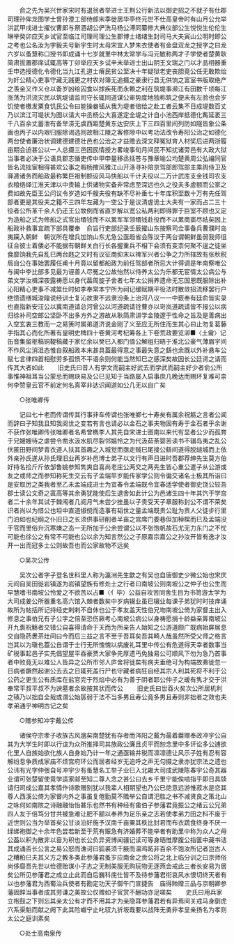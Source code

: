 <!-- { "loadSidebar": true } -->
　　俞之先为吴兴世家宋时有退翁者举进士王荆公行新法以御史招之不就子有仕郡司理孙侔龙图学士曾孙澄工部侍郎宋季徙居华亭终元世不仕高皇帝时有山月公允举洪武甲戌进士擢仪曹郎与祭酒胡公俨洗马杨公溥同纂修大典仪部公生悦悦生伦伦生琳举癸卯应天乡试官至临江司理司理公生郡博士绪绪生封司马大夫寅山公明时即公之考也公名汝为字毅夫号新宇生时太母宋宜人梦朱衣使者有金盘双龙之授字之曰龙六岁以蚤慧称口授书即成诵十七岁就里中林太常学与冯元敏称两才子学使者楚黄耿简肃拔置郡庠试辄高等丁卯举应天乡试辛未举进士出山阴王文瑞之门以才品相器重壬申选授德化令德化当九江孔道士瘠民贫公至决十年疑狱老吏丧胆竟公任无敢欺绐为奸公精心吏事守藏无践更之村农对簿无追摄之豪隶行县无供饷之富室书版取绝产之羡金又作义仓以备岁凶给囚食以捄疾死而永赖之利在筑堤事濒江有田数千顷每江涨荡为洪流灾民以筑堤请监司守长辄同道谋公审势度地独称筑之便未有左验也会岁饥使者檄发粟食饥民公令曰能操畚锸从我为堤者倍给之赴工者云集不日成堤数百丈乃以滨江可堤状为图以请大中丞杨公大喜遂定全堤之计自小池西岸抵德化觜延袤三千八百余丈蓄泄有备旱涝无虞西距楚黄东达安庆上下三四百里间列防如隧皆象公条画也丙子以内艰归服除谒选则故相江陵之客修隙中以考功法改令寿阳公治之如德化两台使者廉治状调建德建德壮邑也公治之才益赡去深文释冤狱育人材奖后进两浙履亩期会迫甚公以一人总摄三邑因民情授方畧竣事旬月间民不知扰诸旁邑有大政大狱当事者必决于公语具郡志循吏传中甲申量移丞括苍与豫章喻公均楚黄周公弘禴同官皆名流拙宦相得甚欢公事之暇杨搉风雅江山开涤寻补陪京驾部郎驾部主乘舆侍卫及驿逓诸务而船政最称繁巨祖制额设风马快船以千计夫役以二万计武库支金钱司农支衣粮络绎江淮天津以中贵输上供诸物实备非常虑至深远也久之役夫多虗额而公家之费如故先臣王公问议令岁造如千艘夫役有缺不尽补垂七十年库积至数十万有先任驾部者更是其役夫之籍不三四年左藏为一空公于是议清虗诡士大夫有一家而占二三十役者公所革千余人仍还王公故例而省直岁解以宽公私两利即得罪于巨室不顾也又定为造船之式为修船之式官出缗钱而不以累军军领缗钱赴役而不以累商窦尽祛矣因上船政补救事宜疏下部具覆奉　俞旨行吏部纪录壬辰擢山东按察司佥事备兵曹濮时岛夷躏入朝鲜　朝议所在增兵加饷山东尤急公亟趋省会陈议于两台谓朝鲜虽弱我师徂征合彼士着倭必不能据有朝鲜关白行长各握重兵不相下会须有变柰何聚不逞之徒坐食靡饷我先自乱巳两台韪之又时有议征商抑末以禆军兴者公争之力所辖故有张秋税局自公在事始罢履任甫十月竟以留都船政为前任驾部者所忌大计得调是年南察唯公与闽中李比部多见最为诬善人尽冤之公故怡然以侍养太公为乐都无宦情太公病公与弟文学汝楫深夜露祷愿以身代葢周旋子舍者七年太公捐养遗命无忘国恩既服除出补沁阳精心吏事不减筮仕时如李奉常本宁所为祠记缓赋期平役法时散敛招流移罢行户绝馈遗缮城浚隍说经训士复沁故隶不远隶汾条上治河八议一一中窾奉有廷俞皆实录也直指新安汪公以冀南道请总河曾公以河道疏请铨曹亦以岢岚道疏请皆不报公以病归徐补司空郎公坚卧不出多方外之游故从耿简肃讲学金陵邃于性命之旨及是善病出入空玄衷三教而一之易箦时属弟道济说金刚了义至应无所住而生其心曰止勿复葛藤手指其心而化所著有皇明史稗四十卷黄河考杞筹各上下卷荒政要览泖■〈土龠〉记缶音集留枢稿铜鞮稿藏于家忆余以癸巳入都门值公解组归晤于淮北公豪气薄眉宇间不作风尘消沮态惟自叙船政本末甚具葢最得意之事最失意之繇也余既以外补悬车公赋七言律四首相慰劳多孤愤不平语余则何能当然知巳之感深矣故因长公廷谔之请而传其大者如此 
　　旧史氏曰昔人有学文而嗣主好武去而学武而嗣主好少者俞公所事惟神祖耳当公蒙忌而赐玦易及公巳见知于当路屡入启事庶几晚达而赐环复难可柰何李赞皇云官不前定何名真宰非达识闻道如公几无以自广矣 

　　○张唯卿传 

　　记曰七十老而传谓传其行事非车传谓也张唯卿七十寿矣有属余祝觞之言者公闻而辞曰子知我且知我阅世之变若有言也请必以金石之事夫物固有寿于金石者乎余谢不获作张唯卿传张唯卿者名希曾檇李人其先自宋进士图南以来代有显者公少而孤育于兄嫂嫂待之虐尝令凿氷汲水肌尽裂邻媪怜之为代汲茹荼婴苦读书不辍岛夷之乱公伏匿田野间梦青衣道人扶其首趣之入城觉而亟走贼巳尾接公繇间道得脱缒城而上依外亲孙氏遂从孙氏理旧业再岁补邑博士弟子以文行有声日进时吾郡荐绅先生莫方伯好持名捡斤斤依邹鲁姚参知隽爽自喜尚老庄公两交之两先生皆心重公遣子从公游或友之或师之而参知称死生交云有子孟端早岁能传家学公则令徧交诸名士极其所诣曰是安取厉之类我者至乙未孟端成进士为宜春令孟端既令宜春适学使者御史饶公较吾郡士读公文奇之寘高等其余勇犹能使后生退舍如此计公为邑诸生四十年其饩于学宫者二十余年其试于棘闱者几阅月气未尝少挫虽以子贵受天子章服称封公不谓不荣矣识者尚以为惜公也坦中直道俶傥而造事有韬世之量孟端既贵公耻为贵人父徒步行里门泊如也纪纲之仆旧日之长须供事研削者半亩之宫席门委巷但加棹楔而巳及孟端没于官而里俗升沉寒燠之态一无所加于公余尝谓公以不张饱帆故石尤无力东门之不忧可能也徐公之有常不可能也公以余为知言然公之子原嘉宗嘉公之孙汝开皆有逸才汝开一出而冠多士公则故吾也而公家故物不远矣 

　　○吴次公传 

　　吴次公者字子登名世科里人称为瀛洲先生歙之有吴也自唐御史少微公始也宋庆元间自吴田徙岩镇遂为岩镇望族有修处士之行者曰南坡公则南坡公之仲子也公生而早慧嗜书南坡公怜爱之不欲苦以占■〈亻毕〉公益自攻苦同舍生目为书笥游太学为大司成姜公所器重名高六馆入棘者数矣中岁病辍业虽巳辍业每课子弟犹时时技痒诵故所为帖括所记持经史剌剌不自休也公于孝友盖天性伯兄圽南坡公倚为家督主出入修息之事伯兄有子公字之倍至恐伤厥考心南坡公病公以身祷愿捐十龄益亲筭南坡公开九袠祝觞者交错公自喜得请命于天而为所亲告人始知之公游道颇广既病始屏居息交自隐药褁茶灶间曰今而后三益之言不至于吾耳矣吾其畸人哉虽然所受父师之格言岂其以为瑱也葢公自谓于士行无所愧愧以病废礼耳里中传公有危道得天幸者数事当矿税事起邑子实先倡望屋平吞豪贾大家争先厚遗丐免独易公可顺风下勿为急乃首事者中败竟无以难公人皆异之公所市邻人庐舍将徙矣有病夫垂绝可为构端故弗徙忽一日病者蹶然起谢公去去之日辄死盖行尸也守藏者病狂自经其宗人利其死将不利于公公药之更生公有质库在盐官完于烈焰中必有为善于阴者耶公仲子之瑗有隽才交于洪奉常平叔平叔不为谀墓者余故按其状而传公 
　　旧史氏曰世吞火矣次公所居机利之辏乃以拙自全哉或谓公始孱弱于法不当多男且寿公竟多男且寿则非拙者之效也夫孝弟通乎神明古记之矣 

　　○赠参知冲宇戴公传 

　　诸侯夺宗孝子收族古风邈矣南楚犹有存者而涔阳之戴为最着葢赠奉政冲宇公自其为大学生时即以行谊为众所推择司其族政公廉且贞平而恕念里中多讦讼多公逋欲化里人自族始欲化族人自身始乃计一年之通亟输井税而凛凛德让风示子姓有忍有容解纷息争质成家庙不烦宫府环公而居者经岁无追呼之声无勾摄之隶亦犹宗法之遗也公讳有光字仲弢自号冲宇少有蚤慧名工举子业巳入北雍大司成武陵陈春宇公奇其器业谓可张楚留使竟学适家邮至知二尊人念之甚公曰去乡千里宁能俟啮指乎即日具牍请归司成公嘉其孝情作诗歌赠别犹以我辈人相期望也乃公巳绝意远游惟菽水是恋其尊人西溪公倚为家督内外之事虽复倦勤莫不赡举公自谓汜胜之书不减贤良之策北山之咏何如南陔之诗融融怡怡甚乐也然书有种经有畬伯子参藩君竟振公之绪云公兄弟四人友于倍笃分甘共被急难让肥不颛以奉养为足乐亲之志若使孝弟力田之科不废于近世则公当为举首矣公甘淡泊好施予汉南千亩粟其秩比封君而布衣蔬食终身不厌一绿绨袍御之十余年色尝若新至于荒有赈急有济婚葬不能举者有助里中称为众人之母公葢以积为散非以啬为积也长公负异资博闻疆记读可等身晒惟摩腹公指箧中藏书诘其成诵否长公言之易公怒而谯诃曰狐裘须千腋而温鸡跖非百余不饱汝所记者岂古人之糟粕巳夫其义方之教多类此参藩君蚤岁应南金之贡公将之北上临分训之曰京师俗尚侈靡吾先世以俭德贻谋小子志之无制美服无购玩物无逐燕会戒此三者长安易为居矣公所见参藩君之成立止此而自后巍科庑仕皆不及待参藩君衔哀风水恨切终天者有以也参藩君为西蜀治兵使者有勘定功天子御午门宣捷告　庙得貤赠三品与京朝卿参藩固辞当事者成其劳谦之美故公仅赠如子官赏不酬功亦足嗟矣 
　　史氏曰用兵家立枹鼓之下则忘其亲太公有才而不用其才为亲隐耳参藩君若有异焉间关戒马身劘虎穴系渠魁而献之阙下此其险巇宁止叱驭九折坂哉要以战阵无勇非孝显亲扬名为孝则太公之庭训素矣 

　　○处士高南泉传 

